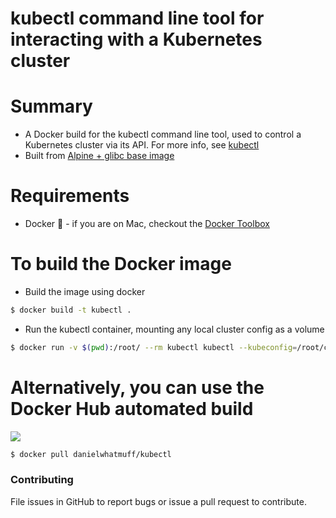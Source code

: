 # kubectl command line tool for interacting with a Kubernetes cluster

# Summary

- A Docker build for the kubectl command line tool, used to control a Kubernetes cluster via its API. For more info, see [kubectl](https://github.com/kubernetes/kubernetes/blob/master/docs/user-guide/kubectl/kubectl.md)
- Built from [Alpine + glibc base image](https://hub.docker.com/r/danielwhatmuff/alpine-glibc-docker/)

# Requirements

- Docker :whale: - if you are on Mac, checkout the [Docker Toolbox](http://docs.docker.com/mac/step_one/)

# To build the Docker image

- Build the image using docker
```bash
$ docker build -t kubectl .
```
- Run the kubectl container, mounting any local cluster config as a volume
```bash
$ docker run -v $(pwd):/root/ --rm kubectl kubectl --kubeconfig=/root/clusters/<cluster-name>/kubeconfig get nodes
```

# Alternatively, you can use the Docker Hub automated build

[![](https://badge.imagelayers.io/danielwhatmuff/kubectl:latest.svg)](https://imagelayers.io/?images=danielwhatmuff/kubectl:latest 'Get your own badge on imagelayers.io')

```bash
$ docker pull danielwhatmuff/kubectl
```

### Contributing
File issues in GitHub to report bugs or issue a pull request to contribute.
